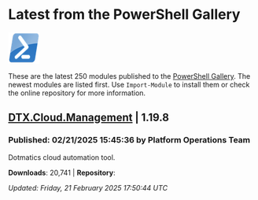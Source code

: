 # Latest from the PowerShell Gallery
![PS](images/powershell-emoji.png)

These are the latest 250 modules published to the [PowerShell Gallery](https://powershellgallery.org). The newest modules are listed first. Use `Import-Module` to install them or check the online repository for more information.

## [DTX.Cloud.Management](https://www.powershellgallery.com/Packages/DTX.Cloud.Management/1.19.8) | 1.19.8

### Published: 02/21/2025 15:45:36 by Platform Operations Team

Dotmatics cloud automation tool.

__Downloads__: 20,741 | __Repository__: 

*Updated: Friday, 21 February 2025 17:50:44 UTC*
